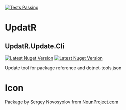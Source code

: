 [![Tests Passing](https://github.com/OskarKlintrot/UpdatR/actions/workflows/test.yml/badge.svg)](https://github.com/OskarKlintrot/UpdatR/actions/workflows/test.yml)

# UpdatR

## UpdatR.Update.Cli
[![Latest Nuget Version](https://badgen.net/nuget/v/UpdatR.Update.Cli/latest)](https://www.nuget.org/packages/UpdatR.Update.Cli/)
[![Latest Nuget Version](https://badgen.net/nuget/dt/UpdatR.Update.Cli)](https://www.nuget.org/packages/UpdatR.Update.Cli/)

Update tool for package reference and dotnet-tools.json

# Icon
Package by Sergey Novosyolov from [NounProject.com](http://NounProject.com)
